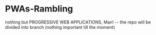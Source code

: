 # PWAs-Rambling
nothing but PROGRESSIVE WEB APPLICATIONS, Man!
-- the repo will be divided into branch (nothing important till the moment)
